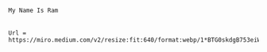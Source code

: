 ######       
    My Name Is Ram

######
    Url = https://miro.medium.com/v2/resize:fit:640/format:webp/1*BTG0skdgB753eiWyR171Ew.png  